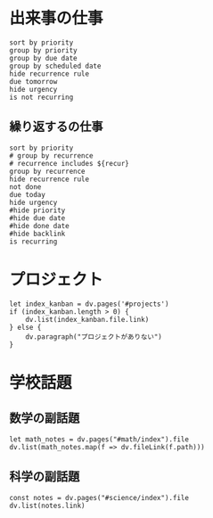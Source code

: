# 出来事の仕事

```tasks
sort by priority
group by priority
group by due date
group by scheduled date
hide recurrence rule
due tomorrow
hide urgency
is not recurring
```
## 繰り返するの仕事
```tasks
sort by priority
# group by recurrence
# recurrence includes ${recur}
group by recurrence
hide recurrence rule
not done
due today
hide urgency
#hide priority
#hide due date
#hide done date
#hide backlink
is recurring
```
# プロジェクト
```dataviewjs
let index_kanban = dv.pages('#projects')
if (index_kanban.length > 0) {
	dv.list(index_kanban.file.link)
} else {
	dv.paragraph("プロジェクトがありない")
}
```
# 学校話題
## 数学の副話題
```dataviewjs
let math_notes = dv.pages("#math/index").file
dv.list(math_notes.map(f => dv.fileLink(f.path)))
```
## 科学の副話題
```dataviewjs
const notes = dv.pages("#science/index").file
dv.list(notes.link)
```

